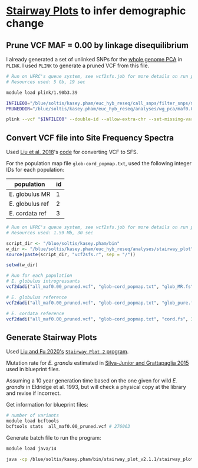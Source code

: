 # [Stairway Plots](https://doi.org/10.1186/s13059-020-02196-9) to infer demographic change

## Prune VCF MAF = 0.00 by linkage disequilibrium
I already generated a set of unlinked SNPs for the [whole genome PCA](https://github.com/kaseykhanhpham/eucalyptus-hybrid-resequencing/tree/main/05.analyses/PCA) in `PLINK`. I used `PLINK` to generate a pruned VCF from this file.

```bash
# Run on UFRC's queue system, see vcf2sfs.job for more details on run parameters.
# Resources used: 5 Gb, 19 sec

module load plink/1.90b3.39 

INFILE00="/blue/soltis/kasey.pham/euc_hyb_reseq/call_snps/filter_snps/maf0.00/all_to_ASM1654582_fil_maf0.00_snps.vcf"
PRUNEDDIR="/blue/soltis/kasey.pham/euc_hyb_reseq/analyses/wg_pca/maf0.00"

plink --vcf "$INFILE00" --double-id --allow-extra-chr --set-missing-var-ids @:# --extract "$PRUNEDDIR"/all_maf0.00.prune.in --vcf-half-call m --recode vcf --out all_maf0.00
```

## Convert VCF file into Site Frequency Spectra
Used [Liu et al. 2018](https://doi.org/10.1111/mec.14782)'s [code](https://github.com/zhongmicai/Vcf2SiteFrequencySpectrum) for converting VCF to SFS.

For the population map file `glob-cord_popmap.txt`, used the following integer IDs for each population:

| population      | id |
| --------------- | -- |
| E. globulus MR  | 1  |
| E. globulus ref | 2  |
| E. cordata ref  | 3  |

```R
# Run on UFRC's queue system, see vcf2sfs.job for more details on run parameters.
# Resources used: 1.59 Mb, 30 sec

script_dir <- "/blue/soltis/kasey.pham/bin"
w_dir <- "/blue/soltis/kasey.pham/euc_hyb_reseq/analyses/stairway_plot"
source(paste(script_dir, "vcf2sfs.r", sep = "/"))

setwd(w_dir)

# Run for each population
# E. globulus introgressants
vcf2dadi("all_maf0.00_pruned.vcf", "glob-cord_popmap.txt", "glob_MR.fs", 1)

# E. globulus reference
vcf2dadi("all_maf0.00_pruned.vcf", "glob-cord_popmap.txt", "glob_pure.fs", 2)

# E. cordata reference
vcf2dadi("all_maf0.00_pruned.vcf", "glob-cord_popmap.txt", "cord.fs", 3)
```

## Generate Stairway Plots
Used [Liu and Fu 2020's](https://doi.org/10.1186%2Fs13059-020-02196-9) [`Stairway Plot 2` program](https://github.com/xiaoming-liu/stairway-plot-v2).

Mutation rate for _E. grandis_ estimated in [Silva-Junior and Grattapaglia 2015](https://doi.org/10.1111/nph.13505) used in blueprint files.

Assuming a 10 year generation time based on the one given for wild _E. grandis_ in Eldridge et al. 1993, but will check a physical copy at the library and revise if incorrect.

Get information for blueprint files:

```bash
# number of variants
module load bcftools 
bcftools stats  all_maf0.00_pruned.vcf # 276063
```

Generate batch file to run the program:
```bash
module load java/14

java -cp /blue/soltis/kasey.pham/bin/stairway_plot_v2.1.1/stairway_plot_es Stairbuilder glob_mr.blueprint
```